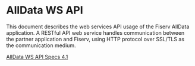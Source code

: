 # AllData WS API

This document describes the web services API usage of the Fiserv AllData application. A RESTful API web service handles communication between the partner application and Fiserv, using HTTP protocol over SSL/TLS as the communication medium.

[AllData WS API Specs 4.1](https://raw.githubusercontent.com/Fiserv/alldata/develop/docs/documentation/pdfs/AllData%20WS%20API%20Specs%204.1.pdf)

